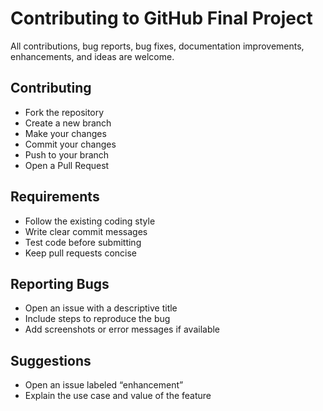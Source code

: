 # Contributing to GitHub Final Project
All contributions, bug reports, bug fixes, documentation improvements, enhancements, and ideas are welcome.

## Contributing
- Fork the repository
- Create a new branch 
- Make your changes
- Commit your changes 
- Push to your branch 
- Open a Pull Request

## Requirements
- Follow the existing coding style
- Write clear commit messages
- Test code before submitting
- Keep pull requests concise

## Reporting Bugs
- Open an issue with a descriptive title
- Include steps to reproduce the bug
- Add screenshots or error messages if available

## Suggestions
- Open an issue labeled “enhancement”
- Explain the use case and value of the feature

